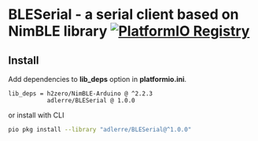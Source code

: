 # BLESerial - a serial client based on NimBLE library [![PlatformIO Registry](https://badges.registry.platformio.org/packages/adlerre/library/BLESerial.svg)](https://registry.platformio.org/libraries/adlerre/BLESerial)

## Install

Add dependencies to __lib_deps__ option in __platformio.ini__.

```ìni
lib_deps = h2zero/NimBLE-Arduino @ ^2.2.3
           adlerre/BLESerial @ 1.0.0
```

or install with CLI

```bash
pio pkg install --library "adlerre/BLESerial@^1.0.0"
```